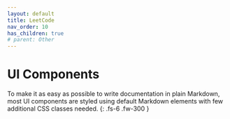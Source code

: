 ```yaml
---
layout: default
title: LeetCode
nav_order: 10
has_children: true
# parent: Other
---
```


# UI Components

To make it as easy as possible to write documentation in plain Markdown, most UI components are styled using default Markdown elements with few additional CSS classes needed.
{: .fs-6 .fw-300 }